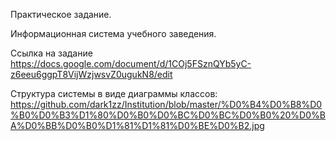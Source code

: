 Практическое задание.

Информационная система учебного заведения.

Ссылка на задание https://docs.google.com/document/d/1COj5FSznQYb5yC-z6eeu6ggpT8VijWzjwsvZ0ugukN8/edit

Структура системы в виде диаграммы классов: https://github.com/dark1zz/Institution/blob/master/%D0%B4%D0%B8%D0%B0%D0%B3%D1%80%D0%B0%D0%BC%D0%BC%D0%B0%20%D0%BA%D0%BB%D0%B0%D1%81%D1%81%D0%BE%D0%B2.jpg
